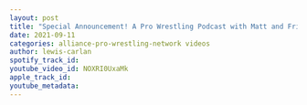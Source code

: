 ```yaml
---
layout: post
title: "Special Announcement! A Pro Wrestling Podcast with Matt and Friends joins our channel!"
date: 2021-09-11
categories: alliance-pro-wrestling-network videos
author: lewis-carlan
spotify_track_id: 
youtube_video_id: NOXRI0UxaMk
apple_track_id: 
youtube_metadata: 
---
```

